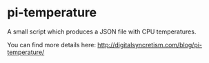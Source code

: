 # pi-temperature
A small script which produces a JSON file with CPU temperatures.

You can find more details here: http://digitalsyncretism.com/blog/pi-temperature/
